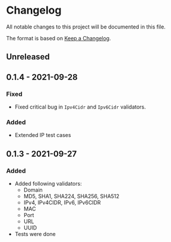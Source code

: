 # Changelog
All notable changes to this project will be documented in this file.

The format is based on [Keep a Changelog](https://keepachangelog.com/en/1.0.0/).

## Unreleased

## 0.1.4 - 2021-09-28
### Fixed
- Fixed critical bug in `Ipv4Cidr` and `Ipv6Cidr` validators.
### Added
- Extended IP test cases

## 0.1.3 - 2021-09-27
### Added
- Added following validators:
  - Domain
  - MD5, SHA1, SHA224, SHA256, SHA512
  - IPv4, IPv4CIDR, IPv6, IPv6CIDR
  - MAC
  - Port
  - URL
  - UUID
- Tests were done
